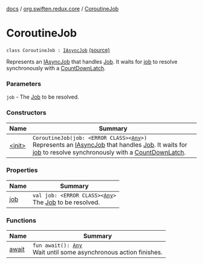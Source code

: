 [docs](../../index.md) / [org.swiften.redux.core](../index.md) / [CoroutineJob](./index.md)

# CoroutineJob

`class CoroutineJob : `[`IAsyncJob`](../-i-async-job/index.md) [(source)](https://github.com/protoman92/KotlinRedux/tree/master/common/common-core/src/main/kotlin/org/swiften/redux/core/AsyncJob.kt#L35)

Represents an [IAsyncJob](../-i-async-job/index.md) that handles [Job](#). It waits for [job](job.md) to resolve synchronously with
a [CountDownLatch](http://docs.oracle.com/javase/6/docs/api/java/util/concurrent/CountDownLatch.html).

### Parameters

`job` - The [Job](#) to be resolved.

### Constructors

| Name | Summary |
|---|---|
| [&lt;init&gt;](-init-.md) | `CoroutineJob(job: <ERROR CLASS><`[`Any`](https://kotlinlang.org/api/latest/jvm/stdlib/kotlin/-any/index.html)`>)`<br>Represents an [IAsyncJob](../-i-async-job/index.md) that handles [Job](#). It waits for [job](job.md) to resolve synchronously with a [CountDownLatch](http://docs.oracle.com/javase/6/docs/api/java/util/concurrent/CountDownLatch.html). |

### Properties

| Name | Summary |
|---|---|
| [job](job.md) | `val job: <ERROR CLASS><`[`Any`](https://kotlinlang.org/api/latest/jvm/stdlib/kotlin/-any/index.html)`>`<br>The [Job](#) to be resolved. |

### Functions

| Name | Summary |
|---|---|
| [await](await.md) | `fun await(): `[`Any`](https://kotlinlang.org/api/latest/jvm/stdlib/kotlin/-any/index.html)<br>Wait until some asynchronous action finishes. |
